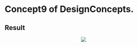 Concept9 of DesignConcepts.
==============================

Result
-----------
<p align="center">
  <img src="c9.png"/>
</p>
